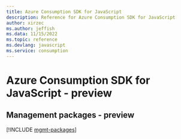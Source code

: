 ```yaml
---
title: Azure Consumption SDK for JavaScript
description: Reference for Azure Consumption SDK for JavaScript
author: xirzec
ms.author: jeffish
ms.data: 11/15/2022
ms.topic: reference
ms.devlang: javascript
ms.service: consumption
---
```

# Azure Consumption SDK for JavaScript - preview

## Management packages - preview
[!INCLUDE [mgmt-packages](consumption-mgmt-index.md)]